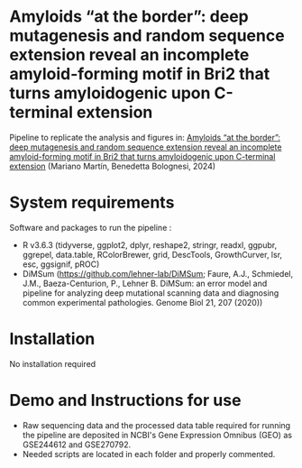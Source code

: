 # Amyloids “at the border”: deep mutagenesis and random sequence extension reveal an incomplete amyloid-forming motif in Bri2 that turns amyloidogenic upon C-terminal extension

Pipeline to replicate the analysis and figures in: 
<a href="https://www.biorxiv.org/content/10.1101/2023.09.15.557952v1">Amyloids “at the border”: deep mutagenesis and random sequence extension reveal an incomplete amyloid-forming motif in Bri2 that turns amyloidogenic upon C-terminal extension</a>
(Mariano Martín, Benedetta Bolognesi, 2024)


# System requirements
Software and packages to run the pipeline :

- R v3.6.3 (tidyverse, ggplot2, dplyr, reshape2, stringr, readxl, ggpubr, ggrepel, data.table, RColorBrewer, grid, DescTools, GrowthCurver, lsr, esc, ggsignif, pROC)
- DiMSum (https://github.com/lehner-lab/DiMSum; Faure, A.J., Schmiedel, J.M., Baeza-Centurion, P., Lehner B. DiMSum: an error model and pipeline for analyzing deep mutational scanning data and diagnosing common experimental pathologies. Genome Biol 21, 207 (2020))


# Installation
No installation required


# Demo and Instructions for use
- Raw sequencing data and the processed data table required for running the pipeline are deposited in NCBI's Gene Expression Omnibus (GEO) as GSE244612 and GSE270792.
- Needed scripts are located in each folder and properly commented.


